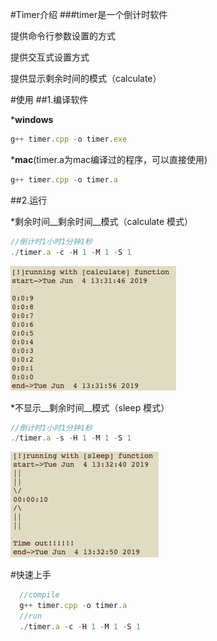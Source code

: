 #Timer介绍
###timer是一个倒计时软件

提供命令行参数设置的方式

提供交互式设置方式

提供显示剩余时间的模式（calculate）

#使用
##1.编译软件

*__windows__
```javascript
g++ timer.cpp -o timer.exe
```
*__mac__(timer.a为mac编译过的程序，可以直接使用)
```javascript
g++ timer.cpp -o timer.a
```

##2.运行

*剩余时间__剩余时间__模式（calculate 模式）
```javascript
//倒计时1小时1分钟1秒
./timer.a -c -H 1 -M 1 -S 1
```
![TIMER](https://github.com/Lainton/Timer/raw/master/images/calculate.png)

*不显示__剩余时间__模式（sleep 模式）
```javascript
//倒计时1小时1分钟1秒
./timer.a -s -H 1 -M 1 -S 1
```
![TIMER](https://github.com/Lainton/Timer/raw/master/images/sleep.png)




#快速上手
```javascript
  //compile
  g++ timer.cpp -o timer.a
  //run 
  ./timer.a -c -H 1 -M 1 -S 1
```